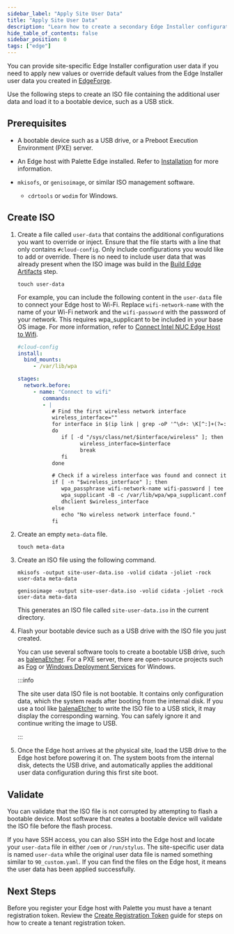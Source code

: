 ```yaml
---
sidebar_label: "Apply Site User Data"
title: "Apply Site User Data"
description: "Learn how to create a secondary Edge Installer configuration user data."
hide_table_of_contents: false
sidebar_position: 0
tags: ["edge"]
---
```


You can provide site-specific Edge Installer configuration user data if you need to apply new values or override default
values from the Edge Installer user data you created in [EdgeForge](../../edgeforge-workflow/prepare-user-data.md).

Use the following steps to create an ISO file containing the additional user data and load it to a bootable device, such
as a USB stick.

## Prerequisites

- A bootable device such as a USB drive, or a Preboot Execution Environment (PXE) server.

- An Edge host with Palette Edge installed. Refer to [Installation](../stage.md) for more information.

- `mkisofs`, or `genisoimage`, or similar ISO management software.

  - `cdrtools` or `wodim` for Windows.

## Create ISO

1.  Create a file called `user-data` that contains the additional configurations you want to override or inject. Ensure
    that the file starts with a line that only contains `#cloud-config`. Only include configurations you would like to
    add or override. There is no need to include user data that was already present when the ISO image was build in the
    [Build Edge Artifacts](../../edgeforge-workflow/palette-canvos/palette-canvos.md) step.

    ```shell
    touch user-data
    ```

    For example, you can include the following content in the `user-data` file to connect your Edge host to Wi-Fi.
    Replace `wifi-network-name` with the name of your Wi-Fi network and the `wifi-password` with the password of your
    network. This requires wpa_supplicant to be included in your base OS image. For more information, refer to
    [Connect Intel NUC Edge Host to Wifi](../../networking/connect-wifi.md).

    ```yaml
    #cloud-config
    install:
      bind_mounts:
         - /var/lib/wpa

    stages:
      network.before:
         - name: "Connect to wifi"
            commands:
            - |
               # Find the first wireless network interface
               wireless_interface=""
               for interface in $(ip link | grep -oP '^\d+: \K[^:]+(?=:)')
               do
                  if [ -d "/sys/class/net/$interface/wireless" ]; then
                        wireless_interface=$interface
                        break
                  fi
               done

               # Check if a wireless interface was found and connect it to WiFi
               if [ -n "$wireless_interface" ]; then
                  wpa_passphrase wifi-network-name wifi-password | tee /var/lib/wpa/wpa_supplicant.conf
                  wpa_supplicant -B -c /var/lib/wpa/wpa_supplicant.conf -i $wireless_interface
                  dhclient $wireless_interface
               else
                  echo "No wireless network interface found."
               fi
    ```

2.  Create an empty `meta-data` file.

    ```shell
    touch meta-data
    ```

3.  Create an ISO file using the following command.

      <Tabs>

      <TabItem label="macOS/Linux" value="mac-linux">

    ```shell
    mkisofs -output site-user-data.iso -volid cidata -joliet -rock user-data meta-data
    ```

      </TabItem>

      <TabItem label="Windows" value="windows">

    ```shell
    genisoimage -output site-user-data.iso -volid cidata -joliet -rock user-data meta-data
    ```

      </TabItem>

      </Tabs>

    This generates an ISO file called `site-user-data.iso` in the current directory.

4.  Flash your bootable device such as a USB drive with the ISO file you just created.

    You can use several software tools to create a bootable USB drive, such as
    [balenaEtcher](https://www.balena.io/etcher). For a PXE server, there are open-source projects such as
    [Fog](https://fogproject.org/download.php) or
    [Windows Deployment Services](https://learn.microsoft.com/en-us/windows/deployment/wds-boot-support) for Windows.

    :::info

    The site user data ISO file is not bootable. It contains only configuration data, which the system reads after
    booting from the internal disk. If you use a tool like [balenaEtcher](https://etcher.balena.io/) to write the ISO
    file to a USB stick, it may display the corresponding warning. You can safely ignore it and continue writing the
    image to USB.

    :::

5.  Once the Edge host arrives at the physical site, load the USB drive to the Edge host before powering it on. The
    system boots from the internal disk, detects the USB drive, and automatically applies the additional user data
    configuration during this first site boot.

## Validate

You can validate that the ISO file is not corrupted by attempting to flash a bootable device. Most software that creates
a bootable device will validate the ISO file before the flash process.

If you have SSH access, you can also SSH into the Edge host and locate your `user-data` file in either `/oem` or
`/run/stylus`. The site-specific user data is named `user-data` while the original user data file is named something
similar to `90_custom.yaml`. If you can find the files on the Edge host, it means the user data has been applied
successfully.

## Next Steps

Before you register your Edge host with Palette you must have a tenant registration token. Review the
[Create Registration Token](create-registration-token.md) guide for steps on how to create a tenant registration token.
